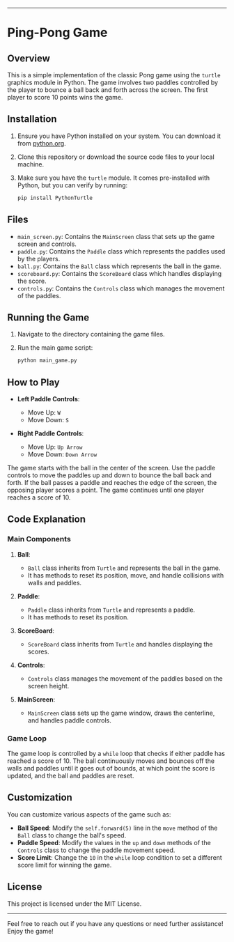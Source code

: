 
---

# Ping-Pong Game

## Overview

This is a simple implementation of the classic Pong game using the `turtle` graphics module in Python. The game involves two paddles controlled by the player to bounce a ball back and forth across the screen. The first player to score 10 points wins the game.

## Installation

1. Ensure you have Python installed on your system. You can download it from [python.org](https://www.python.org/).

2. Clone this repository or download the source code files to your local machine.

3. Make sure you have the `turtle` module. It comes pre-installed with Python, but you can verify by running:
    ```bash
    pip install PythonTurtle
    ```

## Files

- `main_screen.py`: Contains the `MainScreen` class that sets up the game screen and controls.
- `paddle.py`: Contains the `Paddle` class which represents the paddles used by the players.
- `ball.py`: Contains the `Ball` class which represents the ball in the game.
- `scoreboard.py`: Contains the `ScoreBoard` class which handles displaying the score.
- `controls.py`: Contains the `Controls` class which manages the movement of the paddles.

## Running the Game

1. Navigate to the directory containing the game files.

2. Run the main game script:
    ```bash
    python main_game.py
    ```

## How to Play

- **Left Paddle Controls**:
  - Move Up: `W`
  - Move Down: `S`

- **Right Paddle Controls**:
  - Move Up: `Up Arrow`
  - Move Down: `Down Arrow`

The game starts with the ball in the center of the screen. Use the paddle controls to move the paddles up and down to bounce the ball back and forth. If the ball passes a paddle and reaches the edge of the screen, the opposing player scores a point. The game continues until one player reaches a score of 10.

## Code Explanation

### Main Components

1. **Ball**:
    - `Ball` class inherits from `Turtle` and represents the ball in the game.
    - It has methods to reset its position, move, and handle collisions with walls and paddles.

2. **Paddle**:
    - `Paddle` class inherits from `Turtle` and represents a paddle.
    - It has methods to reset its position.

3. **ScoreBoard**:
    - `ScoreBoard` class inherits from `Turtle` and handles displaying the scores.

4. **Controls**:
    - `Controls` class manages the movement of the paddles based on the screen height.

5. **MainScreen**:
    - `MainScreen` class sets up the game window, draws the centerline, and handles paddle controls.

### Game Loop

The game loop is controlled by a `while` loop that checks if either paddle has reached a score of 10. The ball continuously moves and bounces off the walls and paddles until it goes out of bounds, at which point the score is updated, and the ball and paddles are reset.

## Customization

You can customize various aspects of the game such as:

- **Ball Speed**: Modify the `self.forward(5)` line in the `move` method of the `Ball` class to change the ball's speed.
- **Paddle Speed**: Modify the values in the `up` and `down` methods of the `Controls` class to change the paddle movement speed.
- **Score Limit**: Change the `10` in the `while` loop condition to set a different score limit for winning the game.

## License

This project is licensed under the MIT License.

---

Feel free to reach out if you have any questions or need further assistance! Enjoy the game!